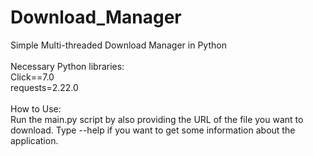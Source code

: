 # Download_Manager
Simple Multi-threaded Download Manager in Python<br><br>
Necessary Python libraries:<br>
Click==7.0<br>
requests=2.22.0<br><br>
How to Use:<br>
Run the main.py script by also providing the URL of the file you want to download. Type --help if you want to get some information about the application.
